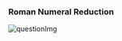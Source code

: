 ### Roman Numeral Reduction

![questionImg](https://cdn.discordapp.com/attachments/903251947920961566/908373644533727283/Coderbyte_7.png)
